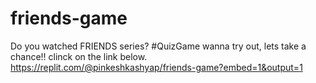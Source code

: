 # friends-game
Do you watched FRIENDS series? #QuizGame
wanna try out, lets take a chance!! clinck on the link below.
https://replit.com/@pinkeshkashyap/friends-game?embed=1&output=1
